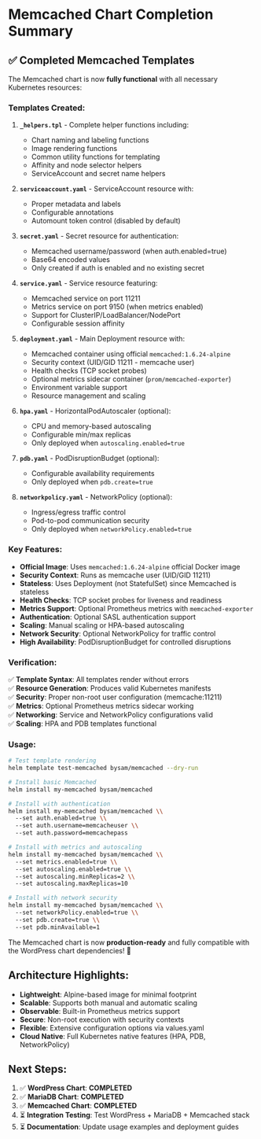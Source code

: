 # Memcached Chart Completion Summary

## ✅ Completed Memcached Templates

The Memcached chart is now **fully functional** with all necessary Kubernetes resources:

### Templates Created:

1. **`_helpers.tpl`** - Complete helper functions including:

   - Chart naming and labeling functions
   - Image rendering functions
   - Common utility functions for templating
   - Affinity and node selector helpers
   - ServiceAccount and secret name helpers

2. **`serviceaccount.yaml`** - ServiceAccount resource with:

   - Proper metadata and labels
   - Configurable annotations
   - Automount token control (disabled by default)

3. **`secret.yaml`** - Secret resource for authentication:

   - Memcached username/password (when auth.enabled=true)
   - Base64 encoded values
   - Only created if auth is enabled and no existing secret

4. **`service.yaml`** - Service resource featuring:

   - Memcached service on port 11211
   - Metrics service on port 9150 (when metrics enabled)
   - Support for ClusterIP/LoadBalancer/NodePort
   - Configurable session affinity

5. **`deployment.yaml`** - Main Deployment resource with:

   - Memcached container using official `memcached:1.6.24-alpine`
   - Security context (UID/GID 11211 - memcache user)
   - Health checks (TCP socket probes)
   - Optional metrics sidecar container (`prom/memcached-exporter`)
   - Environment variable support
   - Resource management and scaling

6. **`hpa.yaml`** - HorizontalPodAutoscaler (optional):

   - CPU and memory-based autoscaling
   - Configurable min/max replicas
   - Only deployed when `autoscaling.enabled=true`

7. **`pdb.yaml`** - PodDisruptionBudget (optional):

   - Configurable availability requirements
   - Only deployed when `pdb.create=true`

8. **`networkpolicy.yaml`** - NetworkPolicy (optional):
   - Ingress/egress traffic control
   - Pod-to-pod communication security
   - Only deployed when `networkPolicy.enabled=true`

### Key Features:

- **Official Image**: Uses `memcached:1.6.24-alpine` official Docker image
- **Security Context**: Runs as memcache user (UID/GID 11211)
- **Stateless**: Uses Deployment (not StatefulSet) since Memcached is stateless
- **Health Checks**: TCP socket probes for liveness and readiness
- **Metrics Support**: Optional Prometheus metrics with `memcached-exporter`
- **Authentication**: Optional SASL authentication support
- **Scaling**: Manual scaling or HPA-based autoscaling
- **Network Security**: Optional NetworkPolicy for traffic control
- **High Availability**: PodDisruptionBudget for controlled disruptions

### Verification:

✅ **Template Syntax**: All templates render without errors  
✅ **Resource Generation**: Produces valid Kubernetes manifests  
✅ **Security**: Proper non-root user configuration (memcache:11211)  
✅ **Metrics**: Optional Prometheus metrics sidecar working  
✅ **Networking**: Service and NetworkPolicy configurations valid  
✅ **Scaling**: HPA and PDB templates functional

### Usage:

```bash
# Test template rendering
helm template test-memcached bysam/memcached --dry-run

# Install basic Memcached
helm install my-memcached bysam/memcached

# Install with authentication
helm install my-memcached bysam/memcached \\
  --set auth.enabled=true \\
  --set auth.username=memcacheuser \\
  --set auth.password=memcachepass

# Install with metrics and autoscaling
helm install my-memcached bysam/memcached \\
  --set metrics.enabled=true \\
  --set autoscaling.enabled=true \\
  --set autoscaling.minReplicas=2 \\
  --set autoscaling.maxReplicas=10

# Install with network security
helm install my-memcached bysam/memcached \\
  --set networkPolicy.enabled=true \\
  --set pdb.create=true \\
  --set pdb.minAvailable=1
```

The Memcached chart is now **production-ready** and fully compatible with the WordPress chart dependencies! 🚀

## Architecture Highlights:

- **Lightweight**: Alpine-based image for minimal footprint
- **Scalable**: Supports both manual and automatic scaling
- **Observable**: Built-in Prometheus metrics support
- **Secure**: Non-root execution with security contexts
- **Flexible**: Extensive configuration options via values.yaml
- **Cloud Native**: Full Kubernetes native features (HPA, PDB, NetworkPolicy)

## Next Steps:

1. ✅ **WordPress Chart**: **COMPLETED**
2. ✅ **MariaDB Chart**: **COMPLETED**
3. ✅ **Memcached Chart**: **COMPLETED**
4. ⏳ **Integration Testing**: Test WordPress + MariaDB + Memcached stack
5. ⏳ **Documentation**: Update usage examples and deployment guides
